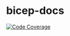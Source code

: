 # bicep-docs

[![Code Coverage](https://img.shields.io/badge/coverage-53.4%25-orange)](https://img.shields.io/badge/coverage-53.4%25-orange)
